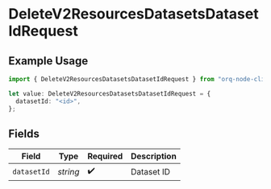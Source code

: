 # DeleteV2ResourcesDatasetsDatasetIdRequest

## Example Usage

```typescript
import { DeleteV2ResourcesDatasetsDatasetIdRequest } from "orq-node-client/models/operations";

let value: DeleteV2ResourcesDatasetsDatasetIdRequest = {
  datasetId: "<id>",
};
```

## Fields

| Field              | Type               | Required           | Description        |
| ------------------ | ------------------ | ------------------ | ------------------ |
| `datasetId`        | *string*           | :heavy_check_mark: | Dataset ID         |